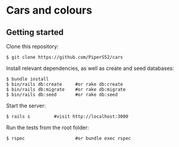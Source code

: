 # Cars and colours

## Getting started
Clone this repository:
```
$ git clone https://github.com/PiperS52/cars
```
Install relevant dependencies, as well as create and seed databases:
```
$ bundle install
$ bin/rails db:create     #or rake db:create
$ bin/rails db:migrate    #or rake db:migrate
$ bin/rails db:seed       #or rake db:seed
```
Start the server:
```
$ rails s         #visit http://localhost:3000
```
Run the tests from the root folder:
```
$ rspec                   #or bundle exec rspec
```

